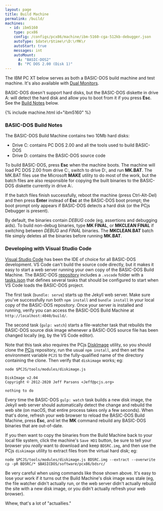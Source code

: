 ```yaml
---
layout: page
title: Build Machine
permalink: /build/
machines:
  - id: ibm5160
    type: pcx86
    config: /configs/pcx86/machine/ibm-5160-cga-512kb-debugger.json
    autoType: $date\r$time\r\D:\rMK\r
    autoStart: true
    messages: int
    autoMount:
      A: "BASIC-DOS2"
      B: "PC DOS 2.00 (Disk 1)"
---
```


The IBM PC XT below serves as both a BASIC-DOS build machine and test machine.
It's also available with [Dual Monitors](dual/).

BASIC-DOS doesn't support hard disks, but the BASIC-DOS diskette in drive A:
will detect the hard disk and allow you to boot from it if you press **Esc**.
See the [Build Notes](#basic-dos-build-notes) below.  

{% include machine.html id="ibm5160" %}

### BASIC-DOS Build Notes

The BASIC-DOS Build Machine contains two 10Mb hard disks:

  - Drive C: contains PC DOS 2.00 and all the tools used to build BASIC-DOS
  - Drive D: contains the BASIC-DOS source code

To build BASIC-DOS, press **Esc** when the machine boots.  The machine
will load PC DOS 2.00 from drive C:, switch to drive D:, and run **MK.BAT**.
The MK.BAT files use the Microsoft **MAKE** utility to do most of the work,
but the batch files are also responsible for copying the built binaries to the
BASIC-DOS diskette currently in drive A:.

If the batch files finish successfully, reboot the machine (press Ctrl-Alt-Del)
and then press **Enter** instead of **Esc** at the BASIC-DOS boot prompt; the
boot prompt only appears if BASIC-DOS detects a hard disk (or the PCjs Debugger
is present).

By default, the binaries contain *DEBUG* code (eg, assertions and debugging
aids).  To build non-debug binaries, type **MK FINAL**, or **MKCLEAN FINAL**
if switching between *DEBUG* and *FINAL* binaries.  The **MKCLEAN.BAT** batch
file simply deletes all the binaries before running **MK.BAT**.

### Developing with Visual Studio Code

[Visual Studio Code](https://code.visualstudio.com) has been the IDE of choice
for all BASIC-DOS development.  VS Code can't build the source code directly,
but it makes it easy to start a web server running your own copy of the BASIC-DOS
Build Machine.  The BASIC-DOS [repository](https://github.com/jeffpar/basicdos)
includes a `.vscode` folder with a [tasks.json](https://github.com/jeffpar/basicdos/blob/master/.vscode/tasks.json)
that defines several tasks that should be configured to start when VS Code loads
the BASIC-DOS project.

The first task (`bundle: serve`) starts up the Jekyll web server.  Make sure
you've successfully run both `npm install` and `bundle install` in your local
copy of the BASIC-DOS repository.  Once your server is installed and running,
verify you can access the BASIC-DOS Build Machine at `http://localhost:4040/build/`.

The second task (`gulp: watch`) starts a file-watcher task that rebuilds
the BASIC-DOS source disk image whenever a BASIC-DOS source file has been changed
locally (eg, by the VS Code editor).

Note that this task also requires the PCjs
[DiskImage](https://github.com/jeffpar/pcjs/tree/master/tools#pcjs-diskimage-utility)
utility, so you should clone the [PCjs](https://github.com/jeffpar/pcjs)
repository, run the usual `npm install`, and then set the environment variable
`PCJS` to the fully-qualified name of the directory containing the clone.  Then
verify that `diskimage` works; eg:

    node $PCJS/tools/modules/diskimage.js

    DiskImage v2.04
    Copyright © 2012-2020 Jeff Parsons <Jeff@pcjs.org>

    nothing to do

Every time the BASIC-DOS `gulp: watch` task builds a new disk image, the Jekyll
web server should automatically detect the change and rebuild the web site (on
macOS, that entire process takes only a few seconds).  When that's done,
refresh your web browser to reload the BASIC-DOS Build Machine, press **Esc**,
and let the **MK** command rebuild any BASIC-DOS binaries that are out-of-date.

If you then want to copy the binaries from the Build Machine back to your local
file system, click the machine's `Save HD1` button, be sure to tell your
browser you *really* want to download and keep `BDSRC.img`, and then use the
PCjs `diskimage` utility to extract files from the virtual hard disk;
eg:

    node $PCJS/tools/modules/diskimage.js BDSRC.img --extract --overwrite
    cp -pR BDSRC/* $BASICDOS/software/pcx86/bdsrc/

Be very careful when using commands like those shown above.  It's easy to lose
your work if it turns out the Build Machine's disk image was stale (eg, the
file watcher didn't actually run, or the web server didn't actually rebuild the
site with a new disk image, or you didn't actually refresh your web browser).

Whew, that's a lot of "actuallies."